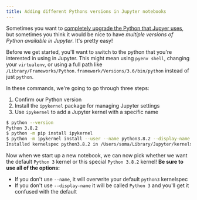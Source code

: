 ```yaml
---
title: Adding different Pythons versions in Jupyter notebooks
---
```


Sometimes you want to [completely upgrade the Python that Jupyer uses](../changing-jupyter-python/), but sometimes you think it would be nice to have *multiple versions of Python available in Jupyter*. It's pretty easy!

Before we get started, you'll want to switch to the python that you're interested in using in Jupyter. This might mean using `pyenv shell`, changing your `virtualenv`, or using a full path like `/Library/Frameworks/Python.framework/Versions/3.6/bin/python` instead of just `python`.

In these commands, we're going to go through three steps:

1. Confirm our Python version
2. Install the `ipykernel` package for managing Jupyter settings
3. Use `ipykernel` to add a Jupyter kernel with a specific name

```bash
$ python --version
Python 3.8.2
$ python -m pip install ipykernel
$ python -m ipykernel install --user --name python3.8.2 --display-name "Python 3.8.2" 
Installed kernelspec python3.8.2 in /Users/soma/Library/Jupyter/kernels/python3.8.2
```

Now when we start up a new notebook, we can now pick whether we want the default `Python 3` kernel or this special `Python 3.8.2` kernel! **Be sure to use all of the options:**

* If you don't use `--name`, it will overwrite your default `python3` kernelspec
* If you don't use `--display-name` it will be called `Python 3` and you'll get it confused with the default